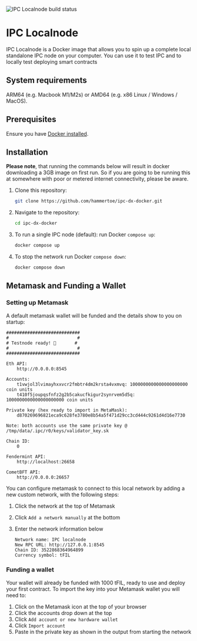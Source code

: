 ![IPC Localnode build status](https://github.com/hammertoe/ipc-dx-docker/actions/workflows/build.yaml/badge.svg)

# IPC Localnode

IPC Localnode is a Docker image that allows you to spin up a complete local standalone IPC node on your computer. You can use it to test IPC and to locally test deploying smart contracts

## System requirements

ARM64 (e.g. Macbook M1/M2s) or AMD64 (e.g. x86 Linux / Windows / MacOS).

## Prerequisites

Ensure you have [Docker installed](https://docs.docker.com/get-docker/). 

## Installation

**Please note**, that running the commands below will result in docker downloading a 3GB image on first run. So if you are going to be running this at somewhere with poor or metered internet connectivity, please be aware.

1. Clone this repository:

    ```sh
    git clone https://github.com/hammertoe/ipc-dx-docker.git
    ```

1. Navigate to the repository:

    ```sh
    cd ipc-dx-docker
    ```
    
1. To run a single IPC node (default): run Docker `compose up`:
    ```sh
    docker compose up
    ```

1. To stop the network run Docker `compose down`:
    ```sh
    docker compose down
    ```


## Metamask and Funding a Wallet

### Setting up Metamask

A default metamask wallet will be funded and the details show to you on startup:


```
############################
#                          #
# Testnode ready! 🚀       #
#                          #
############################

Eth API:
	http://0.0.0.0:8545

Accounts:
	t1vwjol3lvimayhxxvcr2fmbtr4dm2krsta4vxmvq: 1000000000000000000000 coin units
	t410f5joupqsfnfz2g2b5cakucfkigur2synrvem5d5q: 1000000000000000000000 coin units

Private key (hex ready to import in MetaMask):
	d870269696821eca9c628fe3780e8b54a5f471d29cc3cd444c9261d4d16e7730

Note: both accounts use the same private key @ /tmp/data/.ipc/r0/keys/validator_key.sk

Chain ID:
	0

Fendermint API:
	http://localhost:26658

CometBFT API:
	http://0.0.0.0:26657
```

You can configure metamask to connect to this local network by adding a new custom network, with the following steps:

1. Click the network at the top of Metamask
1. Click `Add a network manually` at the bottom
1. Enter the network information below

    ```
    Network name: IPC localnode
    New RPC URL: http://127.0.0.1:8545
    Chain ID: 3522868364964899
    Currency symbol: tFIL
    ```

### Funding a wallet

Your wallet will already be funded with 1000 tFIL, ready to use and deploy your first contract. To import the key into your Metamask wallet you will need to:

1. Click on the Metamask icon at the top of your browser
1. Click the accounts drop down at the top
1. Click `Add account or new hardware wallet`
1. Click `Import account`
1. Paste in the private key as shown in the output from starting the network
